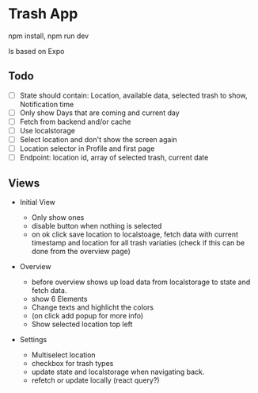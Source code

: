 # Trash App

npm install, npm run dev

Is based on Expo

## Todo
- [ ] State should contain: Location, available data, selected trash to show, Notification time
- [ ] Only show Days that are coming and current day
- [ ] Fetch from backend and/or cache
- [ ] Use localstorage
- [ ] Select location and don't show the screen again
- [ ] Location selector in Profile and first page
- [ ] Endpoint: location id, array of selected trash, current date

## Views
- Initial View
  - Only show ones
  - disable button when nothing is selected
  - on ok click save location to localstoage, fetch data with current timestamp and location for all trash variaties (check if this can be done from the overview page)

- Overview
  - before overview shows up load data from localstorage to state and fetch data.
  - show 6 Elements
  - Change texts and highlicht the colors
  - (on click add popup for more info)
  - Show selected location top left

- Settings
  - Multiselect location
  - checkbox for trash types
  - update state and localstorage when navigating back.
  - refetch or update locally (react query?)